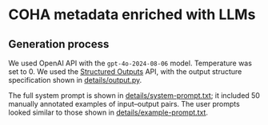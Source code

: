 # COHA metadata enriched with LLMs



## Generation process

We used OpenAI API with the `gpt-4o-2024-08-06` model. Temperature was set to 0. We used the [Structured Outputs](https://platform.openai.com/docs/guides/structured-outputs/json-mode?api-mode=responses) API, with the output structure specification shown in [details/output.py](details/output.py).

The full system prompt is shown in [details/system-prompt.txt](details/system-prompt.txt); it included 50 manually annotated examples of input–output pairs. The user prompts looked similar to those shown in [details/example-prompt.txt](details/example-prompt.txt).
